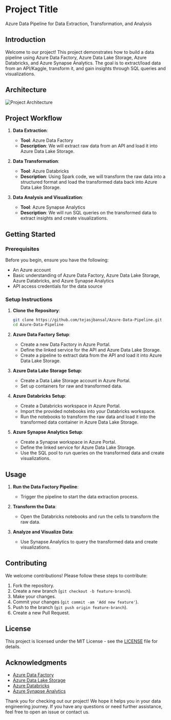 # Project Title

Azure Data Pipeline for Data Extraction, Transformation, and Analysis

## Introduction

Welcome to our project! This project demonstrates how to build a data pipeline using Azure Data Factory, Azure Data Lake Storage, Azure Databricks, and Azure Synapse Analytics. The goal is to extract/load data from an API/Kaggle, transform it, and gain insights through SQL queries and visualizations.

## Architecture
![Project Architecture](https://github.com/tejasjbansal/Azure-Data-Pipeline/assets/56173595/9943137a-4663-43ba-8a3f-25de0acdc5c7)


## Project Workflow

1. **Data Extraction**:
   - **Tool**: Azure Data Factory
   - **Description**: We will extract raw data from an API and load it into Azure Data Lake Storage.

2. **Data Transformation**:
   - **Tool**: Azure Databricks
   - **Description**: Using Spark code, we will transform the raw data into a structured format and load the transformed data back into Azure Data Lake Storage.

3. **Data Analysis and Visualization**:
   - **Tool**: Azure Synapse Analytics
   - **Description**: We will run SQL queries on the transformed data to extract insights and create visualizations.

## Getting Started

### Prerequisites

Before you begin, ensure you have the following:
- An Azure account
- Basic understanding of Azure Data Factory, Azure Data Lake Storage, Azure Databricks, and Azure Synapse Analytics
- API access credentials for the data source

### Setup Instructions

1. **Clone the Repository**:
   ```bash
   git clone https://github.com/tejasjbansal/Azure-Data-Pipeline.git
   cd Azure-Data-Pipeline
   ```

2. **Azure Data Factory Setup**:
   - Create a new Data Factory in Azure Portal.
   - Define the linked service for the API and Azure Data Lake Storage.
   - Create a pipeline to extract data from the API and load it into Azure Data Lake Storage.

3. **Azure Data Lake Storage Setup**:
   - Create a Data Lake Storage account in Azure Portal.
   - Set up containers for raw and transformed data.

4. **Azure Databricks Setup**:
   - Create a Databricks workspace in Azure Portal.
   - Import the provided notebooks into your Databricks workspace.
   - Run the notebooks to transform the raw data and load it into the transformed data container in Azure Data Lake Storage.

5. **Azure Synapse Analytics Setup**:
   - Create a Synapse workspace in Azure Portal.
   - Define the linked service for Azure Data Lake Storage.
   - Use the SQL pool to run queries on the transformed data and create visualizations.

## Usage

1. **Run the Data Factory Pipeline**:
   - Trigger the pipeline to start the data extraction process.
   
2. **Transform the Data**:
   - Open the Databricks notebooks and run the cells to transform the raw data.

3. **Analyze and Visualize Data**:
   - Use Synapse Analytics to query the transformed data and create visualizations.

## Contributing

We welcome contributions! Please follow these steps to contribute:

1. Fork the repository.
2. Create a new branch (`git checkout -b feature-branch`).
3. Make your changes.
4. Commit your changes (`git commit -am 'Add new feature'`).
5. Push to the branch (`git push origin feature-branch`).
6. Create a new Pull Request.

## License

This project is licensed under the MIT License - see the [LICENSE](LICENSE) file for details.

## Acknowledgments

- [Azure Data Factory](https://azure.microsoft.com/en-us/services/data-factory/)
- [Azure Data Lake Storage](https://azure.microsoft.com/en-us/services/storage/data-lake-storage/)
- [Azure Databricks](https://azure.microsoft.com/en-us/services/databricks/)
- [Azure Synapse Analytics](https://azure.microsoft.com/en-us/services/synapse-analytics/)

Thank you for checking out our project! We hope it helps you in your data engineering journey. If you have any questions or need further assistance, feel free to open an issue or contact us.
